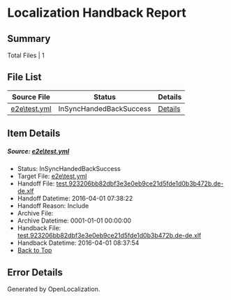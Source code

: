 # <a name='report-top'></a> Localization Handback Report

## Summary
 Total Files | 1

## File List
 Source File | Status | Details 
 ----------- | ------ | ------- 
 [e2e\test.yml](https://github.com/OpenLocalizationTest/oltest/blob/6345dedf37e5a53c160de74fa023a422ffc483d7/e2e/test.yml) | InSyncHandedBackSuccess | [Details](#35e6ff902f65884b1196c23104e20ce816ae780514)

## Item Details
##### <a name='35e6ff902f65884b1196c23104e20ce816ae780514'></a> Source: [e2e\test.yml](https://github.com/OpenLocalizationTest/oltest/blob/6345dedf37e5a53c160de74fa023a422ffc483d7/e2e/test.yml)
* Status: InSyncHandedBackSuccess
* Target File: [e2e\test.yml](https://github.com/OpenLocalizationTestOrg/oltest.de-de/blob/c57a1abaa32a00768b381d2dc44a5871d493940e/e2e/test.yml)
* Handoff File: [test.923206bb82dbf3e3e0eb9ce21d5fde1d0b3b472b.de-de.xlf](https://github.com/OpenLocalizationTestOrg/olhandoff/blob/deef48527004932e46188d1d8d6c1abb446f211e/ol-handoff/OpenLocalizationTestOrg/oltest.de-de/master/ht-test/test.923206bb82dbf3e3e0eb9ce21d5fde1d0b3b472b.de-de.xlf)
* Handoff Datetime: 2016-04-01 07:38:22
* Handoff Reason: Include
* Archive File: 
* Archive Datetime: 0001-01-01 00:00:00
* Handback File: [test.923206bb82dbf3e3e0eb9ce21d5fde1d0b3b472b.de-de.xlf](https://github.com/OpenLocalizationTestOrg/olhandback/blob/447f85c1f1e089759fb7de5636b9f94d6a447ed5/ol-handback/OpenLocalizationTestOrg/oltest.de-de/master/ht-test/test.923206bb82dbf3e3e0eb9ce21d5fde1d0b3b472b.de-de.xlf)
* Handback Datetime: 2016-04-01 08:37:54
* [Back to Top](#report-top)


## Error Details

Generated by OpenLocalization.
